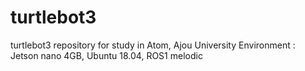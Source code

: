 # turtlebot3
turtlebot3 repository for study in Atom, Ajou University
  Environment : Jetson nano 4GB, Ubuntu 18.04, ROS1 melodic
